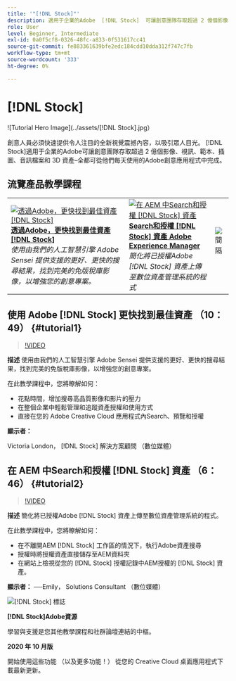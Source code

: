 ```yaml
---
title: '"[!DNL Stock]"'
description: 適用于企業的Adobe  [!DNL Stock]  可讓創意團隊存取超過 2 億個影像、視訊、範本、插圖、音訊檔案和 3D 資產
role: User
level: Beginner, Intermediate
exl-id: 0a0f5cf8-0326-48fc-a833-0f531617cc41
source-git-commit: fe883361639bfe2edc184cdd10dda312f747c7fb
workflow-type: tm+mt
source-wordcount: '333'
ht-degree: 0%

---
```


# [!DNL Stock]

![Tutorial Hero Image](../assets/[!DNL Stock].jpg）

創意人員必須快速提供令人注目的全新視覺震撼內容，以吸引眾人目光。 [!DNL Stock]適用于企業的Adobe可讓創意團隊存取超過 2 億個影像、視訊、範本、插圖、音訊檔案和 3D 資產–全都可從他們每天使用的Adobe創意應用程式中完成。

## 流覽產品教學課程

<table style="table-layout:fixed">
<tr>
 <td>
   <a href="stock.md#tutorial1">
      <img alt="透過Adobe，更快找到最佳資產 [!DNL Stock]" src="../assets/stock_torres_thumbnail.jpg" />
   </a>
    <div>
   <a href="stock.md#tutorial1"><strong>透過Adobe，更快找到最佳資產 [!DNL Stock]</strong></a>
    </div>
    <em>使用由我們的人工智慧引擎 Adobe Sensei 提供支援的更好、更快的搜尋結果，找到完美的免版稅庫影像，以增強您的創意專案。</em>
    <br>
  </td>
  <td>
   <a href="stock.md#tutorial2">
      <img alt="在 AEM 中Search和授權 [!DNL Stock] 資產" src="../assets/stock_aemintegration_palmer_thumbnail.jpg" />
   </a>
    <div>
   <a href="stock.md#tutorial2"><strong>Search和授權 [!DNL Stock] 資產
Adobe Experience Manager</strong></a>
    </div>
    <em>簡化將已授權Adobe [!DNL Stock] 資產上傳至數位資產管理系統的程式</em>
    <br>
  </td>
  <td>
    <img alt="間隔" src="../assets/Whitespacer.png" />
    <div>
    <br>
  </td>
</tr>
</table>

## 使用 Adobe [!DNL Stock] 更快找到最佳資產 （10：49） {#tutorial1}

>[!VIDEO](https://video.tv.adobe.com/v/326951?hidetitle=true)

**描述**
使用由我們的人工智慧引擎 Adobe Sensei 提供支援的更好、更快的搜尋結果，找到完美的免版稅庫影像，以增強您的創意專案。

在此教學課程中，您將瞭解如何：
* 花點時間，增加搜尋高品質影像和影片的壓力
* 在整個企業中輕鬆管理和追蹤資產授權和使用方式
* 直接在您的 Adobe Creative Cloud 應用程式內Search、預覽和授權

**顯示者：**

Victoria London， [!DNL Stock] 解決方案顧問 （數位媒體）

## 在 AEM 中Search和授權 [!DNL Stock] 資產 （6：46） {#tutorial2}

>[!VIDEO](https://video.tv.adobe.com/v/326952?hidetitle=true)

**描述**
簡化將已授權Adobe [!DNL Stock] 資產上傳至數位資產管理系統的程式。

在此教學課程中，您將瞭解如何：
* 在不離開AEM [!DNL Stock] 工作區的情況下，執行Adobe資產搜尋
* 授權時將授權資產直接儲存至AEM資料夾
* 在網站上檢視從您的 [!DNL Stock] 授權記錄中AEM授權的 [!DNL Stock] 資產。

**顯示者：**
──Emily， Solutions Consultant （數位媒體）

![[!DNL Stock] 標誌](../assets/st_appicon_96.png)

**[!DNL Stock]Adobe資源**

[](https://helpx.adobe.com/support/stock.html)學習與支援是您其他教學課程和社群論壇連結的中樞。

**2020 年 10 月版**

開始使用這些功能 （以及更多功能！） 從您的 Creative Cloud 桌面應用程式下載最新更新。
